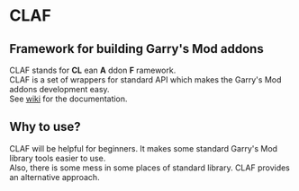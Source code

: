 # CLAF
## Framework for building Garry's Mod addons

CLAF stands for **CL** ean **A** ddon **F** ramework.  
CLAF is a set of wrappers for standard API which makes the Garry's Mod addons development easy.  
See [wiki](https://github.com/javabird25/gmod-claf/wiki) for the documentation.

## Why to use?
CLAF will be helpful for beginners. It makes some standard Garry's Mod library tools easier to use.  
Also, there is some mess in some places of standard library. CLAF provides an alternative approach.

<!-- ## How to use?
### Development phase
Subscribe to CLAF addon in Steam Workshop.
In source files where you use CLAF, add the following line to the beginning:
```lua
include 'claf'
```

### Deploy phase
Add dependency of CLAF Steam Workshop addon on your addon. -->
